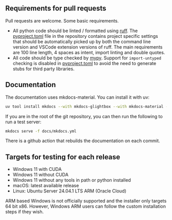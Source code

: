 ## Requirements for pull requests

Pull requests are welcome. Some basic requirements.

- All python code should be linted / formatted using [ruff](https://docs.astral.sh/ruff/). The [pyproject.toml](https://github.com/jonathanfox5/gogadget/blob/main/pyproject.toml) file in the repository contains project specific settings that should be automatically picked up by both the command line version and VSCode extension versions of ruff. The main requirements are 100 line length, 4 spaces as intent, import linting and double quotes.
- All code should be type checked by [mypy](https://www.mypy-lang.org). Support for `import-untyped` checking is disabled in [pyproject.toml](https://github.com/jonathanfox5/gogadget/blob/main/pyproject.toml) to avoid the need to generate stubs for third party libraries.

## Documentation

The documentation uses mkdocs-material. You can install it with uv:

```sh
uv tool install mkdocs --with mkdocs-glightbox --with mkdocs-material --with mdx-truly-sane-lists --with mkdocs-minify-plugin
```

If you are in the root of the git repository, you can then run the following to run a test server:

```sh
mkdocs serve -f docs/mkdocs.yml
```

There is a github action that rebuilds the documentation on each commit.

## Targets for testing for each release

- Windows 11 with CUDA
- Windows 11 without CUDA
- Windows 11 without any tools in path or python installed
- macOS: latest available release
- Linux: Ubuntu Server 24.04.1 LTS ARM (Oracle Cloud)

ARM based Windows is not officially supported and the installer only targets 64 bit x86. However, Windows ARM users can follow the custom installation steps if they wish.
